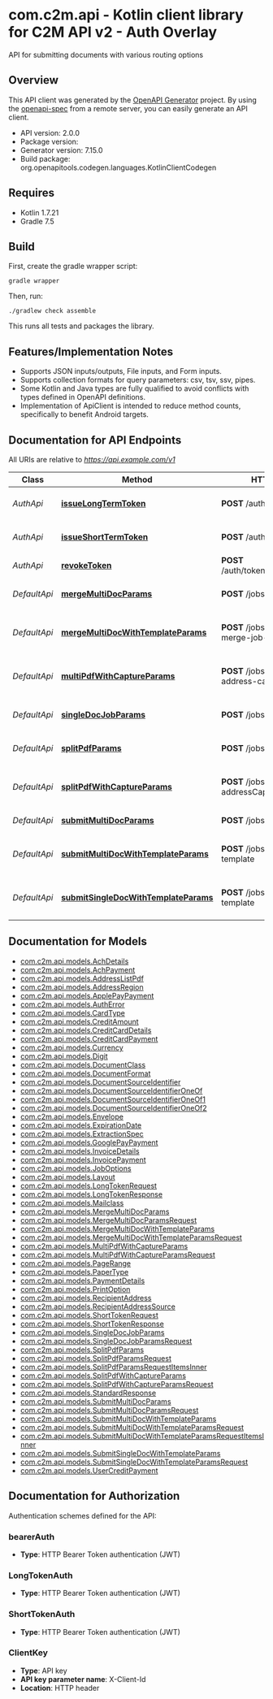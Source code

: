 # com.c2m.api - Kotlin client library for C2M API v2 - Auth Overlay

API for submitting documents with various routing options

## Overview
This API client was generated by the [OpenAPI Generator](https://openapi-generator.tech) project.  By using the [openapi-spec](https://github.com/OAI/OpenAPI-Specification) from a remote server, you can easily generate an API client.

- API version: 2.0.0
- Package version: 
- Generator version: 7.15.0
- Build package: org.openapitools.codegen.languages.KotlinClientCodegen

## Requires

* Kotlin 1.7.21
* Gradle 7.5

## Build

First, create the gradle wrapper script:

```
gradle wrapper
```

Then, run:

```
./gradlew check assemble
```

This runs all tests and packages the library.

## Features/Implementation Notes

* Supports JSON inputs/outputs, File inputs, and Form inputs.
* Supports collection formats for query parameters: csv, tsv, ssv, pipes.
* Some Kotlin and Java types are fully qualified to avoid conflicts with types defined in OpenAPI definitions.
* Implementation of ApiClient is intended to reduce method counts, specifically to benefit Android targets.

<a id="documentation-for-api-endpoints"></a>
## Documentation for API Endpoints

All URIs are relative to *https://api.example.com/v1*

| Class | Method | HTTP request | Description |
| ------------ | ------------- | ------------- | ------------- |
| *AuthApi* | [**issueLongTermToken**](docs/AuthApi.md#issuelongtermtoken) | **POST** /auth/tokens/long | Issue or rotate a long-term token |
| *AuthApi* | [**issueShortTermToken**](docs/AuthApi.md#issueshorttermtoken) | **POST** /auth/tokens/short | Issue a short-term access token |
| *AuthApi* | [**revokeToken**](docs/AuthApi.md#revoketoken) | **POST** /auth/tokens/{tokenId}/revoke | Revoke a token |
| *DefaultApi* | [**mergeMultiDocParams**](docs/DefaultApi.md#mergemultidocparams) | **POST** /jobs/multi-doc-merge | Operation for /jobs/multi-doc-merge |
| *DefaultApi* | [**mergeMultiDocWithTemplateParams**](docs/DefaultApi.md#mergemultidocwithtemplateparams) | **POST** /jobs/multi-doc-merge-job-template | Operation for /jobs/multi-doc-merge-job-template |
| *DefaultApi* | [**multiPdfWithCaptureParams**](docs/DefaultApi.md#multipdfwithcaptureparams) | **POST** /jobs/multi-pdf-address-capture | Operation for /jobs/multi-pdf-address-capture |
| *DefaultApi* | [**singleDocJobParams**](docs/DefaultApi.md#singledocjobparams) | **POST** /jobs/single-doc | Operation for /jobs/single-doc |
| *DefaultApi* | [**splitPdfParams**](docs/DefaultApi.md#splitpdfparams) | **POST** /jobs/single-pdf-split | Operation for /jobs/single-pdf-split |
| *DefaultApi* | [**splitPdfWithCaptureParams**](docs/DefaultApi.md#splitpdfwithcaptureparams) | **POST** /jobs/single-pdf-split-addressCapture | Operation for /jobs/single-pdf-split-addressCapture |
| *DefaultApi* | [**submitMultiDocParams**](docs/DefaultApi.md#submitmultidocparams) | **POST** /jobs/multi-doc | Operation for /jobs/multi-doc |
| *DefaultApi* | [**submitMultiDocWithTemplateParams**](docs/DefaultApi.md#submitmultidocwithtemplateparams) | **POST** /jobs/multi-docs-job-template | Operation for /jobs/multi-docs-job-template |
| *DefaultApi* | [**submitSingleDocWithTemplateParams**](docs/DefaultApi.md#submitsingledocwithtemplateparams) | **POST** /jobs/single-doc-job-template | Operation for /jobs/single-doc-job-template |


<a id="documentation-for-models"></a>
## Documentation for Models

 - [com.c2m.api.models.AchDetails](docs/AchDetails.md)
 - [com.c2m.api.models.AchPayment](docs/AchPayment.md)
 - [com.c2m.api.models.AddressListPdf](docs/AddressListPdf.md)
 - [com.c2m.api.models.AddressRegion](docs/AddressRegion.md)
 - [com.c2m.api.models.ApplePayPayment](docs/ApplePayPayment.md)
 - [com.c2m.api.models.AuthError](docs/AuthError.md)
 - [com.c2m.api.models.CardType](docs/CardType.md)
 - [com.c2m.api.models.CreditAmount](docs/CreditAmount.md)
 - [com.c2m.api.models.CreditCardDetails](docs/CreditCardDetails.md)
 - [com.c2m.api.models.CreditCardPayment](docs/CreditCardPayment.md)
 - [com.c2m.api.models.Currency](docs/Currency.md)
 - [com.c2m.api.models.Digit](docs/Digit.md)
 - [com.c2m.api.models.DocumentClass](docs/DocumentClass.md)
 - [com.c2m.api.models.DocumentFormat](docs/DocumentFormat.md)
 - [com.c2m.api.models.DocumentSourceIdentifier](docs/DocumentSourceIdentifier.md)
 - [com.c2m.api.models.DocumentSourceIdentifierOneOf](docs/DocumentSourceIdentifierOneOf.md)
 - [com.c2m.api.models.DocumentSourceIdentifierOneOf1](docs/DocumentSourceIdentifierOneOf1.md)
 - [com.c2m.api.models.DocumentSourceIdentifierOneOf2](docs/DocumentSourceIdentifierOneOf2.md)
 - [com.c2m.api.models.Envelope](docs/Envelope.md)
 - [com.c2m.api.models.ExpirationDate](docs/ExpirationDate.md)
 - [com.c2m.api.models.ExtractionSpec](docs/ExtractionSpec.md)
 - [com.c2m.api.models.GooglePayPayment](docs/GooglePayPayment.md)
 - [com.c2m.api.models.InvoiceDetails](docs/InvoiceDetails.md)
 - [com.c2m.api.models.InvoicePayment](docs/InvoicePayment.md)
 - [com.c2m.api.models.JobOptions](docs/JobOptions.md)
 - [com.c2m.api.models.Layout](docs/Layout.md)
 - [com.c2m.api.models.LongTokenRequest](docs/LongTokenRequest.md)
 - [com.c2m.api.models.LongTokenResponse](docs/LongTokenResponse.md)
 - [com.c2m.api.models.Mailclass](docs/Mailclass.md)
 - [com.c2m.api.models.MergeMultiDocParams](docs/MergeMultiDocParams.md)
 - [com.c2m.api.models.MergeMultiDocParamsRequest](docs/MergeMultiDocParamsRequest.md)
 - [com.c2m.api.models.MergeMultiDocWithTemplateParams](docs/MergeMultiDocWithTemplateParams.md)
 - [com.c2m.api.models.MergeMultiDocWithTemplateParamsRequest](docs/MergeMultiDocWithTemplateParamsRequest.md)
 - [com.c2m.api.models.MultiPdfWithCaptureParams](docs/MultiPdfWithCaptureParams.md)
 - [com.c2m.api.models.MultiPdfWithCaptureParamsRequest](docs/MultiPdfWithCaptureParamsRequest.md)
 - [com.c2m.api.models.PageRange](docs/PageRange.md)
 - [com.c2m.api.models.PaperType](docs/PaperType.md)
 - [com.c2m.api.models.PaymentDetails](docs/PaymentDetails.md)
 - [com.c2m.api.models.PrintOption](docs/PrintOption.md)
 - [com.c2m.api.models.RecipientAddress](docs/RecipientAddress.md)
 - [com.c2m.api.models.RecipientAddressSource](docs/RecipientAddressSource.md)
 - [com.c2m.api.models.ShortTokenRequest](docs/ShortTokenRequest.md)
 - [com.c2m.api.models.ShortTokenResponse](docs/ShortTokenResponse.md)
 - [com.c2m.api.models.SingleDocJobParams](docs/SingleDocJobParams.md)
 - [com.c2m.api.models.SingleDocJobParamsRequest](docs/SingleDocJobParamsRequest.md)
 - [com.c2m.api.models.SplitPdfParams](docs/SplitPdfParams.md)
 - [com.c2m.api.models.SplitPdfParamsRequest](docs/SplitPdfParamsRequest.md)
 - [com.c2m.api.models.SplitPdfParamsRequestItemsInner](docs/SplitPdfParamsRequestItemsInner.md)
 - [com.c2m.api.models.SplitPdfWithCaptureParams](docs/SplitPdfWithCaptureParams.md)
 - [com.c2m.api.models.SplitPdfWithCaptureParamsRequest](docs/SplitPdfWithCaptureParamsRequest.md)
 - [com.c2m.api.models.StandardResponse](docs/StandardResponse.md)
 - [com.c2m.api.models.SubmitMultiDocParams](docs/SubmitMultiDocParams.md)
 - [com.c2m.api.models.SubmitMultiDocParamsRequest](docs/SubmitMultiDocParamsRequest.md)
 - [com.c2m.api.models.SubmitMultiDocWithTemplateParams](docs/SubmitMultiDocWithTemplateParams.md)
 - [com.c2m.api.models.SubmitMultiDocWithTemplateParamsRequest](docs/SubmitMultiDocWithTemplateParamsRequest.md)
 - [com.c2m.api.models.SubmitMultiDocWithTemplateParamsRequestItemsInner](docs/SubmitMultiDocWithTemplateParamsRequestItemsInner.md)
 - [com.c2m.api.models.SubmitSingleDocWithTemplateParams](docs/SubmitSingleDocWithTemplateParams.md)
 - [com.c2m.api.models.SubmitSingleDocWithTemplateParamsRequest](docs/SubmitSingleDocWithTemplateParamsRequest.md)
 - [com.c2m.api.models.UserCreditPayment](docs/UserCreditPayment.md)


<a id="documentation-for-authorization"></a>
## Documentation for Authorization


Authentication schemes defined for the API:
<a id="bearerAuth"></a>
### bearerAuth

- **Type**: HTTP Bearer Token authentication (JWT)

<a id="LongTokenAuth"></a>
### LongTokenAuth

- **Type**: HTTP Bearer Token authentication (JWT)

<a id="ShortTokenAuth"></a>
### ShortTokenAuth

- **Type**: HTTP Bearer Token authentication (JWT)

<a id="ClientKey"></a>
### ClientKey

- **Type**: API key
- **API key parameter name**: X-Client-Id
- **Location**: HTTP header

